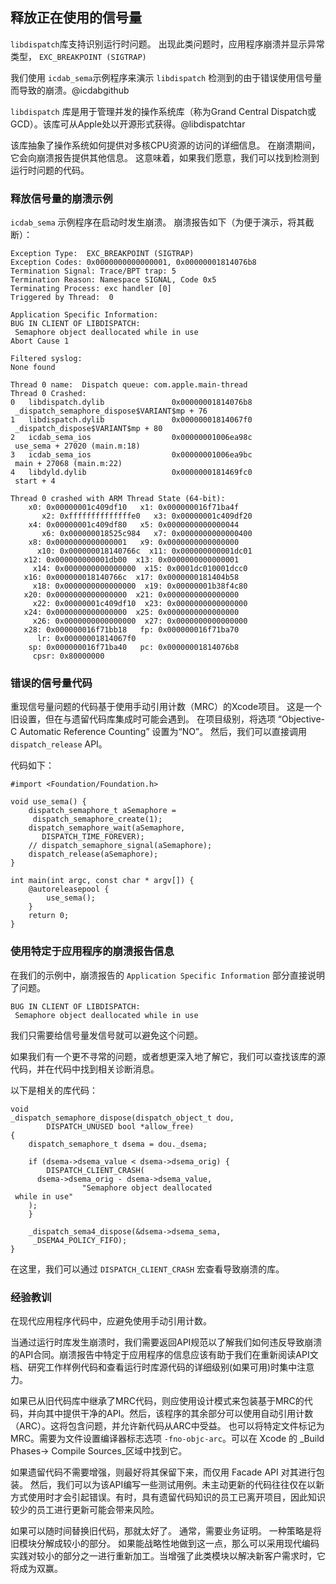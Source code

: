 ## 释放正在使用的信号量

`libdispatch`库支持识别运行时问题。
出现此类问题时，应用程序崩溃并显示异常类型， `EXC_BREAKPOINT (SIGTRAP)`

我们使用 `icdab_sema`示例程序来演示 `libdispatch` 检测到的由于错误使用信号量而导致的崩溃。@icdabgithub

`libdispatch` 库是用于管理并发的操作系统库（称为Grand Central Dispatch或GCD）。该库可从Apple处以开源形式获得。@libdispatchtar

该库抽象了操作系统如何提供对多核CPU资源的访问的详细信息。 在崩溃期间，它会向崩溃报告提供其他信息。 这意味着，如果我们愿意，我们可以找到检测到运行时问题的代码。

### 释放信号量的崩溃示例

`icdab_sema` 示例程序在启动时发生崩溃。
崩溃报告如下（为便于演示，将其截断）：

```
Exception Type:  EXC_BREAKPOINT (SIGTRAP)
Exception Codes: 0x0000000000000001, 0x00000001814076b8
Termination Signal: Trace/BPT trap: 5
Termination Reason: Namespace SIGNAL, Code 0x5
Terminating Process: exc handler [0]
Triggered by Thread:  0

Application Specific Information:
BUG IN CLIENT OF LIBDISPATCH:
 Semaphore object deallocated while in use
Abort Cause 1

Filtered syslog:
None found

Thread 0 name:  Dispatch queue: com.apple.main-thread
Thread 0 Crashed:
0   libdispatch.dylib             	0x00000001814076b8
 _dispatch_semaphore_dispose$VARIANT$mp + 76
1   libdispatch.dylib             	0x00000001814067f0
 _dispatch_dispose$VARIANT$mp + 80
2   icdab_sema_ios                	0x00000001006ea98c
 use_sema + 27020 (main.m:18)
3   icdab_sema_ios                	0x00000001006ea9bc
 main + 27068 (main.m:22)
4   libdyld.dylib                 	0x0000000181469fc0
 start + 4

Thread 0 crashed with ARM Thread State (64-bit):
    x0: 0x00000001c409df10   x1: 0x000000016f71ba4f
       x2: 0xffffffffffffffe0   x3: 0x00000001c409df20
    x4: 0x00000001c409df80   x5: 0x0000000000000044
       x6: 0x000000018525c984   x7: 0x0000000000000400
    x8: 0x0000000000000001   x9: 0x0000000000000000
      x10: 0x000000018140766c  x11: 0x000000000001dc01
   x12: 0x000000000001db00  x13: 0x0000000000000001
     x14: 0x0000000000000000  x15: 0x0001dc010001dcc0
   x16: 0x000000018140766c  x17: 0x0000000181404b58
     x18: 0x0000000000000000  x19: 0x00000001b38f4c80
   x20: 0x0000000000000000  x21: 0x0000000000000000
     x22: 0x00000001c409df10  x23: 0x0000000000000000
   x24: 0x0000000000000000  x25: 0x0000000000000000
     x26: 0x0000000000000000  x27: 0x0000000000000000
   x28: 0x000000016f71bb18   fp: 0x000000016f71ba70
      lr: 0x00000001814067f0
    sp: 0x000000016f71ba40   pc: 0x00000001814076b8
     cpsr: 0x80000000
```

### 错误的信号量代码

重现信号量问题的代码基于使用手动引用计数（MRC）的Xcode项目。 这是一个旧设置，但在与遗留代码库集成时可能会遇到。 在项目级别，将选项 “Objective-C Automatic Reference Counting” 设置为“NO”。 然后，我们可以直接调用 `dispatch_release` API。

代码如下：

```
#import <Foundation/Foundation.h>

void use_sema() {
    dispatch_semaphore_t aSemaphore =
     dispatch_semaphore_create(1);
    dispatch_semaphore_wait(aSemaphore,
       DISPATCH_TIME_FOREVER);
    // dispatch_semaphore_signal(aSemaphore);
    dispatch_release(aSemaphore);
}

int main(int argc, const char * argv[]) {
    @autoreleasepool {
        use_sema();
    }
    return 0;
}
```

### 使用特定于应用程序的崩溃报告信息

在我们的示例中，崩溃报告的  `Application Specific Information`  部分直接说明了问题。

```
BUG IN CLIENT OF LIBDISPATCH:
 Semaphore object deallocated while in use
```

我们只需要给信号量发信号就可以避免这个问题。

如果我们有一个更不寻常的问题，或者想更深入地了解它，我们可以查找该库的源代码，并在代码中找到相关诊断消息。

以下是相关的库代码：

```
void
_dispatch_semaphore_dispose(dispatch_object_t dou,
		DISPATCH_UNUSED bool *allow_free)
{
	dispatch_semaphore_t dsema = dou._dsema;

	if (dsema->dsema_value < dsema->dsema_orig) {
		DISPATCH_CLIENT_CRASH(
      dsema->dsema_orig - dsema->dsema_value,
				"Semaphore object deallocated
 while in use"
    );
	}

	_dispatch_sema4_dispose(&dsema->dsema_sema,
     _DSEMA4_POLICY_FIFO);
}
```

在这里，我们可以通过 `DISPATCH_CLIENT_CRASH` 宏查看导致崩溃的库。

### 经验教训

在现代应用程序代码中，应避免使用手动引用计数。

当通过运行时库发生崩溃时，我们需要返回API规范以了解我们如何违反导致崩溃的API合同。崩溃报告中特定于应用程序的信息应该有助于我们在重新阅读API文档、研究工作样例代码和查看运行时库源代码的详细级别(如果可用)时集中注意力。

如果已从旧代码库中继承了MRC代码，则应使用设计模式来包装基于MRC的代码，并向其中提供干净的API。然后，该程序的其余部分可以使用自动引用计数（ARC）。这将包含问题，并允许新代码从ARC中受益。 也可以将特定文件标记为MRC。需要为文件设置编译器标志选项 `-fno-objc-arc`。可以在 Xcode 的 _Build Phases-> Compile Sources_区域中找到它。

如果遗留代码不需要增强，则最好将其保留下来，而仅用 Facade API 对其进行包装。 然后，我们可以为该API编写一些测试用例。未主动更新的代码往往仅在以新方式使用时才会引起错误。有时，具有遗留代码知识的员工已离开项目，因此知识较少的员工进行更新可能会带来风险。

如果可以随时间替换旧代码，那就太好了。 通常，需要业务证明。 一种策略是将旧模块分解成较小的部分。 如果能战略性地做到这一点，那么可以采用现代编码实践对较小的部分之一进行重新加工。当增强了此类模块以解决新客户需求时，它将成为双赢。
